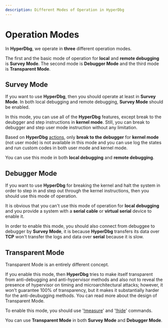```yaml
---
description: Different Modes of Operation in HyperDbg
---
```


# Operation Modes

In **HyperDbg**, we operate in **three** different operation modes.

The first and the basic mode of operation for **local** and **remote debugging** is **Survey Mode**. The second mode is **Debugger Mode** and the third mode is **Transparent Mode**.

## Survey Mode

If you want to use **HyperDbg**, then you should operate at least in **Survey Mode**. In both local debugging and remote debugging, **Survey Mode** should be enabled.

In this mode, you can use all of the **HyperDbg** features, except break to the deubgger and step instructions in **kernel mode**. Still, you can break to debugger and step user mode instruction without any limitation.

Based on **HyperDbg** [actions](https://docs.hyperdbg.com/using-hyperdbg/prerequisites), only **break to the debugger** for **kernel mode** \(not user mode\) is not available in this mode and you can use log the states and run custom codes in both user mode and kernel mode. 

You can use this mode in both **local debugging** and **remote debugging**.

## Debugger Mode

If you want to use **HyperDbg** for breaking the kernel and halt the system in order to step in and step out through the kernel instructions, then you should use this mode of operation.

It is obvious that you can't use this mode of operation for **local debugging** and you provide a system with a **serial cable** or **virtual serial** device to enable it.

In order to enable this mode, you should also connect from debuggee to debugger by **Survey Mode**, it is because **HyperDbg** transfers its data over **TCP** won't transfer the logs and data over **serial** because it is slow.

## Transparent Mode

Transparent Mode is an entirely different concept.

If you enable this mode, then **HyperDbg** tries to make itself transparent from anti-debugging and anti-hypervisor methods and also not to reveal the presence of hypervisor on timing and microarchitectural attacks; however, it won't guarantee 100% of transparency, but it makes it substantially harder for the anti-deubugging methods. You can read more about the design of Transparent Mode.

To enable this mode, you should use '[!measure](https://docs.hyperdbg.com/commands/extension-commands/measure)' and '[!hide](https://docs.hyperdbg.com/commands/extension-commands/hide)' commands.

You can use **Transparent Mode** in both **Survey Mode** and **Debugger Mode**.



